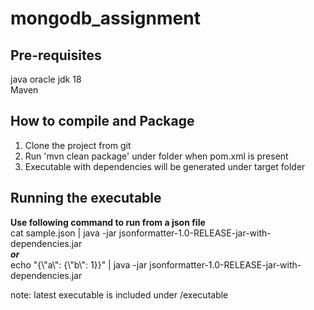 # mongodb_assignment

## Pre-requisites  
java oracle jdk 18  
Maven 

## How to compile and Package
1. Clone the project from git
2. Run 'mvn clean package' under folder when pom.xml is present
3. Executable with dependencies will be generated under target folder

## Running the executable

**Use following command to run from a json file** </br>
cat sample.json | java -jar jsonformatter-1.0-RELEASE-jar-with-dependencies.jar  
***or***  
echo "{\\"a\\": {\\"b\\": 1}}" | java -jar jsonformatter-1.0-RELEASE-jar-with-dependencies.jar   

note: latest executable is included under /executable
